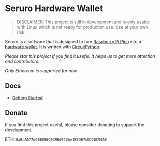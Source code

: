 # Seruro Hardware Wallet

> DISCLAIMER: This project is still in development and is only usable with Linux which is not ready for production use. Use at your own risk.

Seruro is a software that is designed to turn [Raspberry Pi Pico](https://www.raspberrypi.com/products/raspberry-pi-pico/) into a [hardware wallet](https://crypto.com/university/what-is-a-hardware-wallet). It is written with [CircuitPython](https://circuitpython.org/). 

*Please star this project if you find it useful. It helps us to get more attention and contributors.*

*Only Ethereum is supported for now.*

## Docs

- [Getting Started](docs/getting-started.md)

## Donate

If you find this project useful, please consider donating to support the development.

ETH: ```0xBaA577e688806C039Bd943Ae1EED67bDD26C90AB```